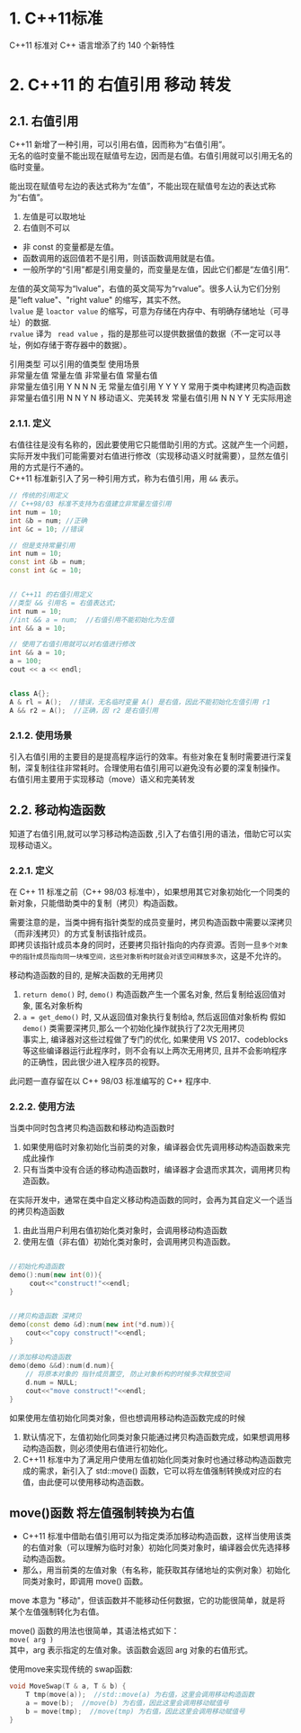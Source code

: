 # 1. C++11标准

C++11 标准对 C++ 语言增添了约 140 个新特性




# 2. C++11 的 右值引用 移动 转发
## 2.1. 右值引用

C++11 新增了一种引用，可以引用右值，因而称为“右值引用”。  
无名的临时变量不能出现在赋值号左边，因而是右值。右值引用就可以引用无名的临时变量。  

能出现在赋值号左边的表达式称为“左值”，不能出现在赋值号左边的表达式称为“右值”。
1. 左值是可以取地址
2. 右值则不可以

* 非 const 的变量都是左值。
* 函数调用的返回值若不是引用，则该函数调用就是右值。
* 一般所学的“引用”都是引用变量的，而变量是左值，因此它们都是“左值引用”.

左值的英文简写为“lvalue”，右值的英文简写为“rvalue”。很多人认为它们分别是"left value"、"right value" 的缩写，其实不然。  
`lvalue` 是 `loactor value` 的缩写，可意为存储在内存中、有明确存储地址（可寻址）的数据.   
`rvalue` 译为 ` read value` ，指的是那些可以提供数据值的数据（不一定可以寻址，例如存储于寄存器中的数据）。  


引用类型        可以引用的值类型 	                         使用场景  
                非常量左值 常量左值 非常量右值 常量右值   
非常量左值引用      Y         N   	    N        N 	        无
常量左值引用        Y         Y   	    Y        Y 	        常用于类中构建拷贝构造函数  
非常量右值引用      N         N   	    Y        N          移动语义、完美转发
常量右值引用        N         N   	    Y        Y          无实际用途

### 2.1.1. 定义

右值往往是没有名称的，因此要使用它只能借助引用的方式。这就产生一个问题，实际开发中我们可能需要对右值进行修改（实现移动语义时就需要），显然左值引用的方式是行不通的。  
C++11 标准新引入了另一种引用方式，称为右值引用，用 `&&` 表示。    


```cpp
// 传统的引用定义
// C++98/03 标准不支持为右值建立非常量左值引用  
int num = 10;
int &b = num; //正确
int &c = 10; //错误

// 但是支持常量引用
int num = 10;
const int &b = num;
const int &c = 10;


// C++11 的右值引用定义
//类型 && 引用名 = 右值表达式;
int num = 10;
//int && a = num;  //右值引用不能初始化为左值
int && a = 10;

// 使用了右值引用就可以对右值进行修改
int && a = 10;
a = 100;
cout << a << endl;


class A{};
A & rl = A();  //错误，无名临时变量 A() 是右值，因此不能初始化左值引用 r1
A && r2 = A();  //正确，因 r2 是右值引用

```



### 2.1.2. 使用场景

引入右值引用的主要目的是提高程序运行的效率。有些对象在复制时需要进行深复制，深复制往往非常耗时。合理使用右值引用可以避免没有必要的深复制操作。  
右值引用主要用于实现移动（move）语义和完美转发  


## 2.2. 移动构造函数

知道了右值引用,就可以学习移动构造函数 ,引入了右值引用的语法，借助它可以实现移动语义。   

### 2.2.1. 定义
在 C++ 11 标准之前（C++ 98/03 标准中），如果想用其它对象初始化一个同类的新对象，只能借助类中的复制（拷贝）构造函数。  

需要注意的是，当类中拥有指针类型的成员变量时，拷贝构造函数中需要以深拷贝（而非浅拷贝）的方式复制该指针成员。  
即拷贝该指针成员本身的同时，还要拷贝指针指向的内存资源。否则一旦`多个对象中的指针成员指向同一块堆空间，这些对象析构时就会对该空间释放多次`，这是不允许的。  


移动构造函数的目的, 是解决函数的无用拷贝  
1. `return demo()`  时, `demo()`  构造函数产生一个匿名对象, 然后复制给返回值对象, 匿名对象析构
2. `a = get_demo()` 时, 又从返回值对象执行复制给a, 然后返回值对象析构
假如 `demo()` 类需要深拷贝,那么一个初始化操作就执行了2次无用拷贝  
事实上, 编译器对这些过程做了专门的优化, 如果使用 VS 2017、codeblocks 等这些编译器运行此程序时，则不会有以上两次无用拷贝, 且并不会影响程序的正确性，因此很少进入程序员的视野。  

此问题一直存留在以 C++ 98/03 标准编写的 C++ 程序中.



### 2.2.2. 使用方法

当类中同时包含拷贝构造函数和移动构造函数时
1. 如果使用临时对象初始化当前类的对象，编译器会优先调用移动构造函数来完成此操作
2. 只有当类中没有合适的移动构造函数时，编译器才会退而求其次，调用拷贝构造函数。
   
在实际开发中，通常在类中自定义移动构造函数的同时，会再为其自定义一个适当的拷贝构造函数
1. 由此当用户利用右值初始化类对象时，会调用移动构造函数
2. 使用左值（非右值）初始化类对象时，会调用拷贝构造函数。

```cpp

//初始化构造函数
demo():num(new int(0)){
     cout<<"construct!"<<endl;
}


//拷贝构造函数 深拷贝
demo(const demo &d):num(new int(*d.num)){
    cout<<"copy construct!"<<endl;
}

//添加移动构造函数
demo(demo &&d):num(d.num){
    // 将原本对象的 指针成员置空, 防止对象析构的时候多次释放空间  
    d.num = NULL;
    cout<<"move construct!"<<endl;
}
```


如果使用左值初始化同类对象，但也想调用移动构造函数完成的时候
1. 默认情况下，左值初始化同类对象只能通过拷贝构造函数完成，如果想调用移动构造函数，则必须使用右值进行初始化。
2. C++11 标准中为了满足用户使用左值初始化同类对象时也通过移动构造函数完成的需求，新引入了 std::move() 函数，它可以将左值强制转换成对应的右值，由此便可以使用移动构造函数。 

## move()函数 将左值强制转换为右值

* C++11 标准中借助右值引用可以为指定类添加移动构造函数，这样当使用该类的右值对象（可以理解为临时对象）初始化同类对象时，编译器会优先选择移动构造函数。  
* 那么，用当前类的左值对象（有名称，能获取其存储地址的实例对象）初始化同类对象时，即调用 move() 函数。

move 本意为 "移动"，但该函数并不能移动任何数据，它的功能很简单，就是将某个左值强制转化为右值。   

move() 函数的用法也很简单，其语法格式如下：  
`move( arg )`  
其中，arg 表示指定的左值对象。该函数会返回 arg 对象的右值形式。  

使用move来实现传统的 swap函数:
```cpp
void MoveSwap(T & a, T & b) {
    T tmp(move(a));  //std::move(a) 为右值，这里会调用移动构造函数
    a = move(b);  //move(b) 为右值，因此这里会调用移动赋值号
    b = move(tmp);  //move(tmp) 为右值，因此这里会调用移动赋值号
}
```

